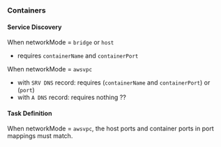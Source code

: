 ### Containers

#### Service Discovery

When networkMode = `bridge` or `host`
- requires `containerName` and `containerPort`

When networkMode = `awsvpc`
- with `SRV DNS` record: requires (`containerName` and `containerPort`) or (`port`)
- with `A DNS` record: requires nothing ??

#### Task Definition

When networkMode = `awsvpc`, the host ports and container ports in port mappings must match.
